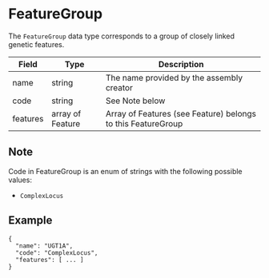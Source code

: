 # FeatureGroup

The `FeatureGroup` data type corresponds to a group of closely linked genetic features.

| Field               | Type              | Description
|---------------------|-------------------|-----------------------------------------
| name                | string            | The name provided by the assembly creator
| code                | string            | See Note below
| features            | array of Feature  | Array of Features (see Feature) belongs to this FeatureGroup



## Note
Code in FeatureGroup is an enum of strings with the following possible values:
- `ComplexLocus`

## Example
```
{
  "name": "UGT1A",
  "code": "ComplexLocus",
  "features": [ ... ]
}
```
